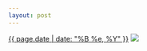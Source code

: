 ```yaml
---
layout: post
---
```


<p>
  <time><a href="/215">{{ page.date | date: "%B %e, %Y" }}</a></time>
  <a href="/215"><img src="{{ site.assets_url }}/215-640.jpg" srcset="{{ site.assets_url }}/215-1280.jpg 1280w, {{ site.assets_url }}/215-960.jpg 960w, {{ site.assets_url }}/215-640.jpg 640w, {{ site.assets_url }}/215-320.jpg 320w" sizes="(min-width: 700px) 50vw, calc(100vw - 2rem)" /></a>
</p>

